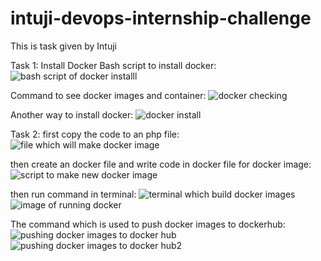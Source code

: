# intuji-devops-internship-challenge
This is task given by Intuji

Task 1: Install Docker
Bash script to install docker:
![bash script of docker installl](https://github.com/Rakshya05/intuji-devops-internship-challenge/assets/135014386/f01d1b23-18ff-4c76-bcba-08d9e9b0455e)

Command to see docker images and container:
![docker checking](https://github.com/Rakshya05/intuji-devops-internship-challenge/assets/135014386/e9b48968-c04c-4ed7-a1ef-77efb396b845)

 Another way to install docker:
![docker install](https://github.com/Rakshya05/intuji-devops-internship-challenge/assets/135014386/a2a91a94-605e-4f96-a6ab-842848e6b9cd)

Task 2:
first copy the code to an php file:
![file which will make docker image](https://github.com/Rakshya05/intuji-devops-internship-challenge/assets/135014386/e81f485d-9107-4c13-ad06-cca46785073b)

then create an docker file and write code in docker file for docker image:
![script to make new docker image](https://github.com/Rakshya05/intuji-devops-internship-challenge/assets/135014386/fdc73a71-feac-4821-b49d-f4fa011212ef)

then run command in terminal:
![terminal which build docker images](https://github.com/Rakshya05/intuji-devops-internship-challenge/assets/135014386/6ba0a070-0a98-4ec1-ad94-6cd6ab5ae59f)
![image of running docker](https://github.com/Rakshya05/intuji-devops-internship-challenge/assets/135014386/e1f20117-f4fd-4d52-ab56-e5fd3dacc7c4)

The command which is used to push docker images to dockerhub:
![pushing docker images to docker hub](https://github.com/Rakshya05/intuji-devops-internship-challenge/assets/135014386/1ab21ccf-5f38-4b9e-9cef-bbefb80f044b)
![pushing docker images to docker hub2](https://github.com/Rakshya05/intuji-devops-internship-challenge/assets/135014386/e55fa7e6-8fee-4d98-9817-11e45010c1a3)






